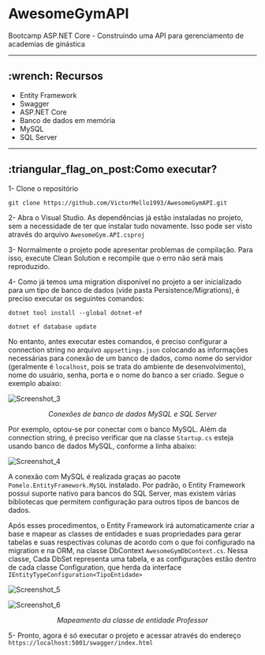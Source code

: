 # AwesomeGymAPI
Bootcamp ASP.NET Core - Construindo uma API para gerenciamento de academias de ginástica

---

<h2>:wrench: Recursos</h2>
<ul>
  <li>Entity Framework</li>
  <li>Swagger</li>
  <li>ASP.NET Core</li>
  <li>Banco de dados em memória</li>
  <li>MySQL</li>  
  <li>SQL Server</li>  
</ul>

---

<h2>:triangular_flag_on_post:Como executar?</h2>

1- Clone o repositório
```
git clone https://github.com/VictorMello1993/AwesomeGymAPI.git
```

2- Abra o Visual Studio. As dependências já estão instaladas no projeto, sem a necessidade de ter que instalar tudo novamente. Isso pode ser visto através do arquivo ```AwesomeGym.API.csproj```

3- Normalmente o projeto pode apresentar problemas de compilação. Para isso, execute Clean Solution e recompile que o erro não será mais reproduzido.

4- Como já temos uma migration disponível no projeto a ser inicializado para um tipo de banco de dados (vide pasta Persistence/Migrations), é preciso executar os seguintes comandos:

```
dotnet tool install --global dotnet-ef 
```

```
dotnet ef database update
```

No entanto, antes executar estes comandos, é preciso configurar a connection string no arquivo ```appsettings.json``` colocando as informações necessárias para conexão de um banco de dados, como nome do servidor (geralmente é ```localhost```, pois se trata do ambiente de desenvolvimento), nome do usuário, senha, porta e o nome do banco a ser criado. Segue o exemplo abaixo:

![Screenshot_3](https://user-images.githubusercontent.com/35710766/97115092-6991b780-16d3-11eb-807c-0644173bf935.png)
<p align="center"><i>Conexões de banco de dados MySQL e SQL Server</i></p>




Por exemplo, optou-se por conectar com o banco MySQL. Além da connection string, é preciso verificar que na classe ```Startup.cs``` esteja usando banco de dados MySQL, conforme a linha abaixo:

![Screenshot_4](https://user-images.githubusercontent.com/35710766/97115263-8da1c880-16d4-11eb-84dc-c84360e20e85.png)

A conexão com MySQL é realizada graças ao pacote ```Pomelo.EntityFramework.MySQL``` instalado. Por padrão, o Entity Framework possui suporte nativo para bancos do SQL Server, mas existem várias bibliotecas que permitem configuração para outros tipos de bancos de dados.

Após esses procedimentos, o Entity Framework irá automaticamente criar a base e mapear as classes de entidades e suas propriedades para gerar tabelas e suas respectivas colunas de acordo com o que foi configurado na migration e na ORM, na classe DbContext ```AwesomeGymDbContext.cs```. Nessa classe, Cada DbSet representa uma tabela, e as configurações estão dentro de cada classe Configuration, que herda da interface ```IEntityTypeConfiguration<TipoEntidade>```

![Screenshot_5](https://user-images.githubusercontent.com/35710766/97115800-96e06480-16d7-11eb-8828-4404d87c7019.png)


![Screenshot_6](https://user-images.githubusercontent.com/35710766/97115799-9647ce00-16d7-11eb-870e-b225819080d8.png)
<p align="center"><i>Mapeamento da classe de entidade Professor</i></p>

5- Pronto, agora é só executar o projeto e acessar através do endereço
```https://localhost:5001/swagger/index.html```
